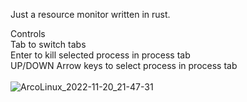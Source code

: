 Just a resource monitor written in rust.

Controls <br>
Tab to switch tabs <br>
Enter to kill selected process in process tab <br>
UP/DOWN Arrow keys to select process in process tab <br>
 <br>
![ArcoLinux_2022-11-20_21-47-31](https://user-images.githubusercontent.com/63180896/202961632-87061f80-ee32-4a45-9672-2ff35efd896a.png)
